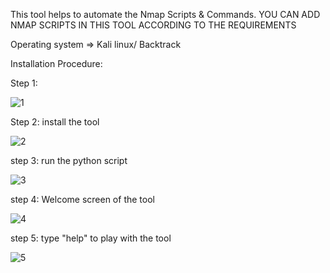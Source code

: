 This tool helps to automate the Nmap Scripts & Commands. YOU CAN ADD NMAP SCRIPTS IN THIS TOOL ACCORDING TO THE REQUIREMENTS

Operating system => Kali linux/ Backtrack

Installation Procedure:

Step 1:

![1](https://user-images.githubusercontent.com/13975575/30106159-3a9d5386-9318-11e7-85fa-31a44bfffe5e.JPG)


Step 2: install the tool

![2](https://user-images.githubusercontent.com/13975575/30106178-4a72b486-9318-11e7-8e18-0a81ccc1e6cb.JPG)

step 3: run the python script

![3](https://user-images.githubusercontent.com/13975575/30106197-550f6b28-9318-11e7-94d3-a22bb6734f6d.JPG)

step 4: Welcome screen of the tool

![4](https://user-images.githubusercontent.com/13975575/30106216-60bdb010-9318-11e7-8f69-050051c98ae2.JPG)


step 5: type "help" to play with the tool

![5](https://user-images.githubusercontent.com/13975575/30106243-744fe896-9318-11e7-8196-d434d89d92a7.JPG)
